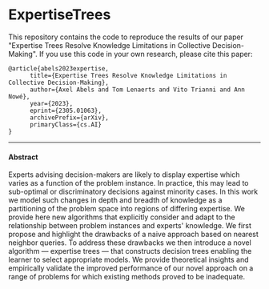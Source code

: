 # ExpertiseTrees


This repository contains the code to reproduce the results of our paper "Expertise Trees Resolve Knowledge Limitations in Collective Decision-Making". If you use this code in your own research, please cite this paper:

```
@article{abels2023expertise,
      title={Expertise Trees Resolve Knowledge Limitations in Collective Decision-Making}, 
      author={Axel Abels and Tom Lenaerts and Vito Trianni and Ann Nowé},
      year={2023},
      eprint={2305.01063},
      archivePrefix={arXiv},
      primaryClass={cs.AI}
}
```
---------------------------------------
#### Abstract 

Experts advising decision-makers are likely to display expertise which varies as a function of the problem instance. In practice, this may lead to sub-optimal or discriminatory decisions against minority cases. In this work we model such changes in depth and breadth of knowledge as a partitioning of the problem space into regions of differing expertise. We provide here new algorithms that explicitly consider and adapt to the relationship between problem instances and experts' knowledge. We first propose and highlight the drawbacks of a naive approach based on nearest neighbor queries. To address these drawbacks we then introduce a novel algorithm — expertise trees — that constructs decision trees enabling the learner to select appropriate models. We provide theoretical insights and empirically validate the improved performance of our novel approach on a range of problems for which existing methods proved to be inadequate.

